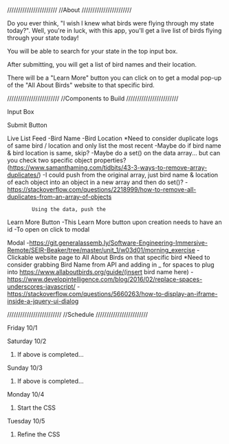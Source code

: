 ///////////////////////
//About
///////////////////////

Do you ever think, "I wish I knew what birds were flying through my state today?". Well, you're in luck, with this app, you'll get a live list of birds flying through your state today!

You will be able to search for your state in the top input box.

After submitting, you will get a list of bird names and their location.

There will be a "Learn More" button you can click on to get a modal pop-up of the "All About Birds" website to that specific bird.

////////////////////////
//Components to Build
////////////////////////

Input Box

Submit Button

Live List Feed
    -Bird Name
    -Bird Location
    *Need to consider duplicate logs of same bird / location and only list the most recent
        -Maybe do if bird name & bird location is same, skip?
        -Maybe do a set() on the data array... but can you check two specific object properties? (https://www.samanthaming.com/tidbits/43-3-ways-to-remove-array-duplicates/)
            -I could push from the original array, just bird name & location of each object into an object in a new array and then do set()?
            -https://stackoverflow.com/questions/2218999/how-to-remove-all-duplicates-from-an-array-of-objects

            Using the data, push the

Learn More Button
    -This Learn More button upon creation needs to have an id
    -To open on click to modal

Modal
    -https://git.generalassemb.ly/Software-Engineering-Immersive-Remote/SEIR-Beaker/tree/master/unit_1/w03d01/morning_exercise
    -Clickable website page to All About Birds on that specific bird
    *Need to consider grabbing Bird Name from API and adding in _ for spaces to plug into https://www.allaboutbirds.org/guide/(insert bird name here)
        -https://www.developintelligence.com/blog/2016/02/replace-spaces-underscores-javascript/
        -https://stackoverflow.com/questions/5660263/how-to-display-an-iframe-inside-a-jquery-ui-dialog


/////////////////////////
//Schedule
////////////////////////

Friday 10/1
<!-- 1. Work through showing results on website from one specific state
    -On submit click, I need to be able to create an element with that bird name, location, and learn more button. I can make a function that loops through the objects results and pulls the properties from each object I want. Then, I need to append to the results container. -->
<!-- 2. Parse out duplicate results with same bird & location -->

Saturday 10/2
1. If above is completed...
<!-- 2. Make the input value change the api url dynamically
3. Work on making a modal show up with a static website -->

Sunday 10/3
1. If above is completed...
<!-- 2. Work on populating modal with website to specific bird -->

Monday 10/4
1. Start the CSS

Tuesday 10/5
1. Refine the CSS
